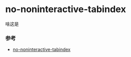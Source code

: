 # no-noninteractive-tabindex

啥这是

### 参考

- [no-noninteractive-tabindex](https://github.com/jsx-eslint/eslint-plugin-react/blob/c42b624d0fb9ad647583a775ab9751091eec066f/docs/rules/no-noninteractive-tabindex)
